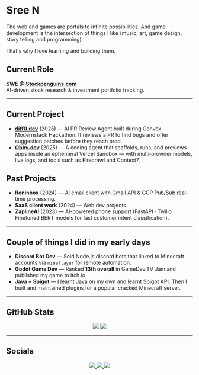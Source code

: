 # Sree N

The web and games are portals to infinite possibilities. 
And game development is the intersection of things I like (music, art, game design, story telling and programming).

That's why I love learning and building them.

## Current Role
**SWE @ [Stockpenguins.com](https://stockpenguins.com)**  
AI-driven stock research & investment portfolio tracking.

---

## Current Project
- **[diff0.dev](https://diff0.dev)** (2025) — AI PR Review Agent built during Convex Modernstack Hackathon. It reviews a PR to find bugs and offer suggestion patches before they reach prod.
- **[Obby.dev](https://obby.dev)** (2025) — A coding agent that scaffolds, runs, and previews apps inside an ephemeral Vercel Sandbox — with multi‑provider models, live logs, and tools such as Firecrawl and Context7.

## Past Projects
- **Reninbox** (2024) — AI email client with Gmail API & GCP Pub/Sub real-time processing.  
- **SaaS client work** (2024) — Web dev projects.
- **ZaplineAI** (2023) — AI-powered phone support (FastAPI · Twilio · Finetuned BERT models for fast customer intent classification).  
---

## Couple of things I did in my early days
- **Discord Bot Dev** — Sold Node.js discord bots that linked to Minecraft accounts via `mineflayer` for remote automation.  
- **Godot Game Dev** — Ranked **13th overall** in GameDev.TV Jam and published my game to itch.io.  
- **Java + Spigot** — I learnt Java on my own and learnt Spigot API. Then I built and maintained plugins for a popular cracked Minecraft server.

---

## GitHub Stats
<div align="center">
  <img src="https://github-readme-stats.vercel.app/api?username=eersnington&theme=tokyonight&show_icons=true&hide_border=true&count_private=true" />
  <img src="https://github-readme-stats.vercel.app/api/top-langs/?username=eersnington&theme=tokyonight&show_icons=true&hide_border=true&layout=compact" />
</div>

---

## Socials
<div align="center">
  <a href="https://twitter.com/eersnington">
    <img src="https://img.shields.io/badge/-Twitter-000000?style=for-the-badge&logo=twitter&logoColor=white" />
  </a>
  <a href="https://linkedin.com/in/sreenington">
    <img src="https://img.shields.io/badge/-LinkedIn-000000?style=for-the-badge&logo=linkedin&logoColor=white" />
  </a>
  <a href="https://eers.dev/">
    <img src="https://img.shields.io/badge/-Portfolio-000000?style=for-the-badge&logo=safari&logoColor=white" />
  </a>
</div>
